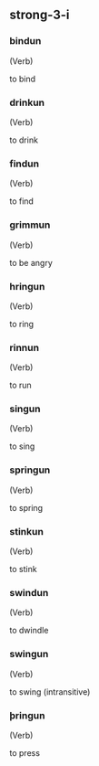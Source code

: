## strong-3-i

### bindun

(Verb)

to bind

### drinkun

(Verb)

to drink

### findun

(Verb)

to find

### grimmun

(Verb)

to be angry

### hringun

(Verb)

to ring

### rinnun

(Verb)

to run

### singun

(Verb)

to sing

### springun

(Verb)

to spring

### stinkun

(Verb)

to stink

### swindun

(Verb)

to dwindle

### swingun

(Verb)

to swing (intransitive)

### þringun

(Verb)

to press
